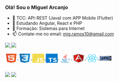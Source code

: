 ### Olá! Sou o Miguel Arcanjo

- 🔭 TCC: API-REST (Java) com APP Mobile (Flutter)
- 🌱 Estudando Angular, React e PHP
- 💬 Formação: Sistemas para Internet
- 📫 Contate-me no email: mig.ramos10@gmail.com

<div>
  <a href="https://github.com/mig-ramos">
    <img = height = 220 src = "https://github-readme-stats.vercel.app/api?username=mig-ramos&show_icons=false&count_private=true&theme=tokyonight" />
     <img = height = 220 src = "https://github-readme-stats.vercel.app/api/top-langs/?username=mig-ramos&theme=tokyonight" />
    </div>
  <div style="display: inline_block"><br>
    <img align="center" alt="Miguel-HTML" height="30" width="40" src= "https://raw.githubusercontent.com/devicons/devicon/master/icons/html5/html5-original.svg">
     <img align="center" alt="Miguel-CSS" height="30" width="40" src= "https://raw.githubusercontent.com/devicons/devicon/master/icons/css3/css3-original.svg">
    <img align="center" alt="Miguel-Js" height="30" width="40" src= "https://raw.githubusercontent.com/devicons/devicon/master/icons/javascript/javascript-plain.svg">
     <img align="center" alt="Miguel-Ts" height="30" width="40" src= "https://raw.githubusercontent.com/devicons/devicon/master/icons/typescript/typescript-plain.svg">
    <img align="center" alt="Miguel-Java" height="30" width="40" src= "https://raw.githubusercontent.com/devicons/devicon/master/icons/java/java-original.svg">
    <img align="center" alt="Miguel-Java" height="30" width="40" src= "https://raw.githubusercontent.com/devicons/devicon/master/icons/angularjs/angularjs-original.svg">
    <img align="center" alt="Miguel-React" height="30" width="40" src= "https://raw.githubusercontent.com/devicons/devicon/master/icons/react/react-original.svg">
    <img align="center" alt="Miguel-PHP" height="30" width="40" src= "https://raw.githubusercontent.com/devicons/devicon/master/icons/php/php-original.svg">    
  </div>
  
 ##
  
  <div>
    <a href = "mailto:mig.ramos10@gmail.com"><img src="https://img.shields.io/badge/-Gmail-%23333?style=for-the-badge&logo=gmail&logoColor=white" target=_blank"></a>
 <!--   <a href = "https://www.linkedin.com/in/miguel-arcanjo-dev/" target=_blank"><img src="https://img.shields.io/badge/-LinkedIn-%23007784?style=for-the-badge&logo=LinkedIn&logoColor=white" target=_blank"></a>
       <a href = "https://instagram.com/miguel.arcanjo.dev/" target=_blank"><img src="https://img.shields.io/badge/-Instagram-%23E4405F?style=for-the-badge&logo=instagram&logoColor=white" target=_blank"></a>       
-->
   <img src= "https://github.com/mig-ramos/mig-ramos/blob/output/github-contribution-grid-snake.svg">
  </div>
 
  
